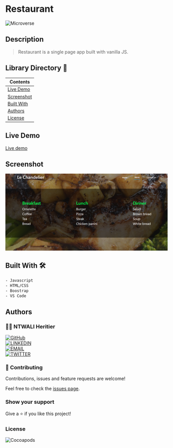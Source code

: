 # Restaurant

![Microverse](https://img.shields.io/badge/-Microverse-6F23FF?style=for-the-badge)

## Description

> Restaurant is a single page app built with vanilla JS.

## Library Directory 📙

| Contents                    |
| --------------------------- |
| [Live Demo](#live-demo)     |
| [Screenshot](#screenshot)   |
| [Built With](#built-with-🛠) |
| [Authors](#authors)         |
| [License](#license)         |

## Live Demo

[Live demo](https://rawcdn.githack.com/NtwaliHeritier/js-library/0665ab123256af17870faaecbb327874fafba5cf/index.html)

## Screenshot

![img](./assets/images/project.PNG)

## Built With 🛠

```
- Javascript
- HTML/CSS
- Boostrap
- VS Code
```

## Authors

### 👨‍💻 NTWALI Heritier

[![GitHub](https://img.shields.io/badge/-GitHub-000?style=for-the-badge&logo=GitHub&logoColor=white)](https://github.com/NtwaliHeritier) <br>
[![LINKEDIN](https://img.shields.io/badge/-LINKEDIN-0077B5?style=for-the-badge&logo=Linkedin&logoColor=white)](https://www.linkedin.com/in/ntwaliheritier/) <br>
[![EMAIL](https://img.shields.io/badge/-EMAIL-D14836?style=for-the-badge&logo=Mail.Ru&logoColor=white)](mailto:ntwalihatsor78.nh@gmail.com) <br>
[![TWITTER](https://img.shields.io/badge/-TWITTER-1DA1F2?style=for-the-badge&logo=Twitter&logoColor=white)](https://twitter.com/NtwaliHeritier)

### 🤝 Contributing

Contributions, issues and feature requests are welcome!

Feel free to check the [issues page](https://github.com/NtwaliHeritier/restaurant-js).

### Show your support

Give a ⭐️ if you like this project!

### License

![Cocoapods](https://img.shields.io/cocoapods/l/AFNetworking?color=red&style=for-the-badge)
